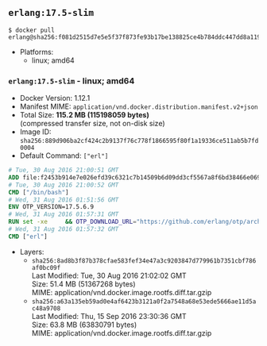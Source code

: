## `erlang:17.5-slim`

```console
$ docker pull erlang@sha256:f081d2515d7e5e5f37f873fe93b17be138825ce4b784ddc447dd8a119685b6f2
```

-	Platforms:
	-	linux; amd64

### `erlang:17.5-slim` - linux; amd64

-	Docker Version: 1.12.1
-	Manifest MIME: `application/vnd.docker.distribution.manifest.v2+json`
-	Total Size: **115.2 MB (115198059 bytes)**  
	(compressed transfer size, not on-disk size)
-	Image ID: `sha256:889d906ba2cf424c2b9137f76c778f1866595f80f1a19336ce511ab5b7fd0004`
-	Default Command: `["erl"]`

```dockerfile
# Tue, 30 Aug 2016 21:00:51 GMT
ADD file:f2453b914e7e026efd39c6321c7b14509b6d09dd3cf5567a8f6bd38466e06954 in / 
# Tue, 30 Aug 2016 21:00:52 GMT
CMD ["/bin/bash"]
# Wed, 31 Aug 2016 01:51:56 GMT
ENV OTP_VERSION=17.5.6.9
# Wed, 31 Aug 2016 01:57:31 GMT
RUN set -xe 	&& OTP_DOWNLOAD_URL="https://github.com/erlang/otp/archive/OTP-$OTP_VERSION.tar.gz" 	&& OTP_DOWNLOAD_SHA256="387c612d1bc5ffbc68db7d05c3655804b310facc8bad921a3e0f3391970bc522" 	&& runtimeDeps=' 		libodbc1 		libssl1.0.0 	' 	&& buildDeps=' 		curl 		ca-certificates 		autoconf 		gcc 		make 		libncurses-dev 		unixodbc-dev 		libssl-dev 	' 	&& apt-get update 	&& apt-get install -y --no-install-recommends $runtimeDeps 	&& apt-get install -y --no-install-recommends $buildDeps 	&& curl -fSL -o otp-src.tar.gz "$OTP_DOWNLOAD_URL" 	&& echo "$OTP_DOWNLOAD_SHA256 otp-src.tar.gz" | sha256sum -c - 	&& mkdir -p /usr/src/otp-src 	&& tar -xzf otp-src.tar.gz -C /usr/src/otp-src --strip-components=1 	&& rm otp-src.tar.gz 	&& cd /usr/src/otp-src 	&& ./otp_build autoconf 	&& ./configure 	&& make -j$(nproc) 	&& make install 	&& find /usr/local -name examples | xargs rm -rf 	&& apt-get purge -y --auto-remove $buildDeps 	&& rm -rf /usr/src/otp-src /var/lib/apt/lists/*
# Wed, 31 Aug 2016 01:57:32 GMT
CMD ["erl"]
```

-	Layers:
	-	`sha256:8ad8b3f87b378cfae583fef34e47a3c9203847d779961b7351cbf786af0bc09f`  
		Last Modified: Tue, 30 Aug 2016 21:02:02 GMT  
		Size: 51.4 MB (51367268 bytes)  
		MIME: application/vnd.docker.image.rootfs.diff.tar.gzip
	-	`sha256:a63a135eb59ad0e4af6423b3121a0f2a7548a68e53ede5666ae11d5ac48a9708`  
		Last Modified: Thu, 15 Sep 2016 23:30:36 GMT  
		Size: 63.8 MB (63830791 bytes)  
		MIME: application/vnd.docker.image.rootfs.diff.tar.gzip
